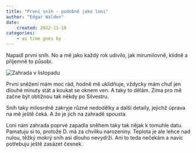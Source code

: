 ```yaml
---
title: "První sníh - podobně jako loni"
author: "Edgar Walden"
date:
    created: 2022-11-18
categories: 
    - as time goes by
---
```


Napadl první sníh. No a mě jako každý rok udivilo, jak mírumilovně, klidně a příjemně to působí.
<!-- more -->
![Zahrada v listopadu](/img/zahrada-listopad.jpg)

První sněžení mám moc rád, hodně mě uklidňuje, vždycky mám chuť jen dlouhé minuty stát a koukat se oknem ven. A taky to dělám. Zima pro mě začne být obtížnou tak někdy po Silvestru.

Sníh taky milosrdně zakryje různé nedodělky a další detaily, jejichž úprava na mě ještě čeká. A že je jich na zahradě spousta. 

Loni nám zahrada poprvé zapadla sněhem taky tak nějak k tomuhle datu. Pamatuju si to, protože D. má za chvilku narozeniny. Teplota je ale lehce nad nulou, těžký mokrý sníh asi dlouho nevydrží. Ani to teda nečekám a navíc potřebuju ještě zasázet česnek.